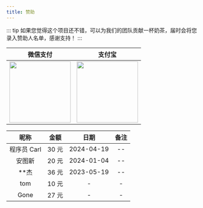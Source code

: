 ```yaml
---
title: 赞助
---
```


::: tip
如果您觉得这个项目还不错，可以为我们的团队贡献一杯奶茶，届时会将您录入赞助人名单，感谢支持！
:::

|                                 微信支付                                  |                                   支付宝                                   |
| :-----------------------------------------------------------------------: | :------------------------------------------------------------------------: |
| <img style="width: 160px" src="https://www.techgrow.cn/img/pay_wx.png" /> | <img style="width: 160px" src="https://www.techgrow.cn/img/pay_zfb.png" /> |

|    昵称     | 金额  |    日期    | 备注 |
| :---------: | :---: | :--------: | :--: |
| 程序员 Carl | 30 元 | 2024-04-19 |  --  |
|   安图新    | 20 元 | 2024-01-04 |  --  |
|    **杰     | 36 元 | 2023-05-19 |  --  |
|     tom     | 10 元 |     -      |  -   |
|    Gone     | 27 元 |     -      |  -   |
